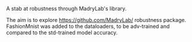 A stab at robustness through MadryLab's library. 

The aim is to explore https://github.com/MadryLab/ robustness package. 
FashionMnist was added to the dataloaders, to be adv-trained and compared to the std-trained model accuracy. 
